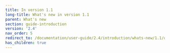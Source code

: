 ```yaml
---
title: In version 1.1
long-title: What's new in version 1.1
parent: What's new
section: guide-introduction
version: '2.4'
nav_order: 5
redirect_to: /documentation/user-guide/2.4/introduction/whats-new/1.1/overview
has_children: true
---
```

